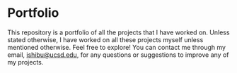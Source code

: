 # Portfolio
This repository is a portfolio of all the projects that I have worked on. Unless stated otherwise, I have worked on all these projects myself unless mentioned otherwise. Feel free to explore! You can contact me through my email, ishibu@ucsd.edu, for any questions or suggestions to improve any of my projects. 
